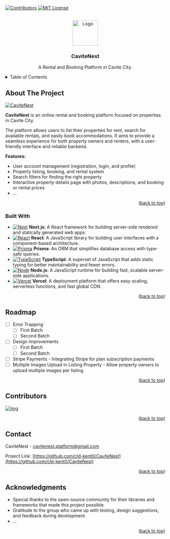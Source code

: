 <!-- PROJECT SHIELDS -->

[![Contributors][contributors-shield]][contributors-url]
[![MIT License][license-shield]][license-url]


<a id="readme-top"></a>
<!-- PROJECT LOGO -->
<br />
<div align="center">
  <a href="https://github.com/cld-kent0/CaviteNest">
    <img src="public/images/cavitenest.png" alt="Logo" width="80" height="80">
  </a>

<h3 align="center">CaviteNest</h3>

  <p align="center">
    A Rental and Booking Platform in Cavite City.
    <br />
  </p>
</div>

<!-- TABLE OF CONTENTS -->
<details>
  <summary>Table of Contents</summary>
  <ol>
    <li>
      <a href="#about-the-project">About The Project</a>
      <ul>
        <li><a href="#built-with">Built With</a></li>
      </ul>
    </li>
    <li><a href="#roadmap">Roadmap</a></li>
    <li><a href="#contact">Contact</a></li>
    <li><a href="#contributors">Contact</a></li>
    <li><a href="#acknowledgments">Acknowledgments</a></li>
  </ol>
</details>

<!-- ABOUT THE PROJECT -->
## About The Project
[![CaviteNest][product-gif]](https://cavite-nest.vercel.app)

**CaviteNest** is an online rental and booking platform focused on properties in Cavite City. 

The platform allows users to list their properties for rent, search for available rentals, and easily book accommodations. It aims to provide a seamless experience for both property owners and renters, with a user-friendly interface and reliable backend.

**Features:**
* User account management (registration, login, and profile)
* Property listing, booking, and rental system
* Search filters for finding the right property
* Interactive property details page with photos, descriptions, and booking or rental prices
* ...

<p align="right">(<a href="#readme-top">back to top</a>)</p>


### Built With

* [![Next][Next.js]][Next-url] **Next.js**: A React framework for building server-side rendered and statically generated web apps.  
* [![React][React.js]][React-url] **React**: A JavaScript library for building user interfaces with a component-based architecture.  
* [![Prisma][Prisma]][Prisma-url] **Prisma**: An ORM that simplifies database access with type-safe queries.  
* [![TypeScript][TypeScript]][TypeScript-url] **TypeScript**: A superset of JavaScript that adds static typing for better maintainability and fewer errors.  
* [![Node][Node.js]][Node.js-url] **Node.js**: A JavaScript runtime for building fast, scalable server-side applications.  
* [![Vercel][Vercel]][Vercel-url] **Vercel**: A deployment platform that offers easy scaling, serverless functions, and fast global CDN.



<p align="right">(<a href="#readme-top">back to top</a>)</p>


<!-- ROADMAP -->
## Roadmap
- [ ] Error Trapping
  - [ ] First Batch
  - [ ] Second Batch
- [ ] Design Improvements
  - [ ] First Batch
  - [ ] Second Batch
- [ ] Stripe Payments - Integrating Stripe for plan subscription payments
- [ ] Multiple Images Upload in Listing Property - Allow property owners to upload multiple images per listing

<p align="right">(<a href="#readme-top">back to top</a>)</p>

<!-- CONTRIBUTORS -->
## Contributors
<a href="https://github.com/cld-kent0/CaviteNest/graphs/contributors">
  <img src="https://contrib.rocks/image?repo=cld-kent0/CaviteNest" alt="img" />
</a>

<p align="right">(<a href="#readme-top">back to top</a>)</p>

<!-- CONTACT -->
## Contact
CaviteNest - cavitenest.platform@gmail.com

Project Link: [https://github.com/cld-kent0/CaviteNest](https://github.com/cld-kent0/CaviteNest)

<p align="right">(<a href="#readme-top">back to top</a>)</p>


<!-- ACKNOWLEDGMENTS -->
## Acknowledgments
* Special thanks to the open-source community for their libraries and frameworks that made this project possible.
* Gratitude to the group who came up with testing, design suggestions, and feedback during development.
* ...

<p align="right">(<a href="#readme-top">back to top</a>)</p>

<!-- MARKDOWN LINKS & IMAGES -->
[product-gif]: https://github.com/cld-kent0/CaviteNest/blob/master/public/images/gif.gif
[contributors-shield]: https://img.shields.io/github/contributors/cld-kent0/CaviteNest.svg?style=for-the-badge
[contributors-url]: https://github.com/cld-kent0/CaviteNest/graphs/contributors
[license-shield]: https://img.shields.io/github/license/cld-kent0/CaviteNest.svg?style=for-the-badge
[license-url]: https://github.com/cld-kent0/CaviteNest/blob/master/LICENSE.txt
[Next.js]: https://img.shields.io/badge/next.js-000000?style=for-the-badge&logo=nextdotjs&logoColor=white
[Next-url]: https://nextjs.org/
[React.js]: https://img.shields.io/badge/React-20232A?style=for-the-badge&logo=react&logoColor=61DAFB
[React-url]: https://reactjs.org/
[Prisma]: https://img.shields.io/badge/Prisma-%23457dd1?style=for-the-badge&logo=prisma
[Prisma-url]: https://www.prisma.io
[TypeScript]: https://img.shields.io/badge/Typescript-lightblue?style=for-the-badge&logo=typescript
[TypeScript-url]: https://www.typescriptlang.org/
[Node.js]: https://img.shields.io/badge/Node.js-%23e1efd8?style=for-the-badge&logo=node.js
[Node.js-url]: https://nodejs.org/en
[Vercel]: https://img.shields.io/badge/Vercel-black?style=for-the-badge&logo=vercel
[Vercel-url]: https://vercel.com
